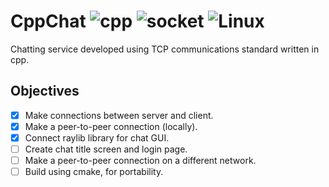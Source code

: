 # CppChat  ![cpp](https://img.shields.io/badge/Language-c%2B%2B17-blue) ![socket](https://img.shields.io/badge/TCP-socket%20programming-orange) ![Linux](https://img.shields.io/badge/Linux-Ubuntu-critical)

Chatting service developed using TCP communications standard written in cpp.

## Objectives
- [x] Make connections between server and client.
- [x] Make a peer-to-peer connection (locally).
- [x] Connect raylib library for chat GUI.
- [ ] Create chat title screen and login page.
- [ ] Make a peer-to-peer connection on a different network.
- [ ] Build using cmake, for portability.
